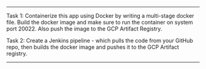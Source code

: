 ***********************************************************************************************************************************************************************

Task 1: Containerize this app using Docker by writing a multi-stage docker file. Build the docker image and make sure to run the container on system port 20022.
Also push the image to the GCP Artifact Registry.

Task 2: Create a Jenkins pipeline - which pulls the code from your GitHub repo, then builds the docker image and pushes it to the GCP Artifact registry.

***********************************************************************************************************************************************************************
